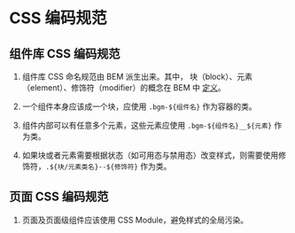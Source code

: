 # CSS 编码规范

## 组件库 CSS 编码规范

1. 组件库 CSS 命名规范由 BEM 派生出来。其中，
   块（block）、元素（element）、修饰符（modifier）的概念在 BEM 中
   [定义](http://getbem.com/naming/)。

2. 一个组件本身应该成一个块，应使用 `.bgm-${组件名}` 作为容器的类。

3. 组件内部可以有任意多个元素，这些元素应使用 `.bgm-${组件名}__${元素}` 作为类。

4. 如果块或者元素需要根据状态（如可用态与禁用态）改变样式，则需要使用修饰符，`.${块/元素类名}--${修饰符}` 作为类。

## 页面 CSS 编码规范

1. 页面及页面级组件应该使用 CSS Module，避免样式的全局污染。

